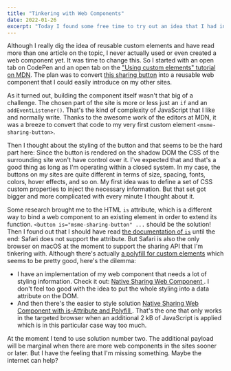 ```yaml
---
title: "Tinkering with Web Components"
date: 2022-01-26
excerpt: "Today I found some free time to try out an idea that I had in mind for quite some time. I tried to refactor a part of this site to a web component. I've ended with mixed feelings."
---
```


Although I really dig the idea of reusable custom elements and have read more than one article on the topic, I never actually used or even created a web component yet. It was time to change this. So I started with an open tab on CodePen and an open tab on the ["Using custom elements" tutorial on MDN](https://developer.mozilla.org/en-US/docs/Web/Web_Components/Using_custom_elements). The plan was to convert [this sharing button](https://martinschneider.me/articles/creating-a-sharing-button-with-the-web-share-api/) into a reusable web component that I could easily introduce on my other sites.

As it turned out, building the component itself wasn't that big of a challenge. The chosen part of the site is more or less just an `if` and an `addEventListener()`. That's the kind of complexity of JavaScript that I like and normally write. Thanks to the awesome work of the editors at MDN, it was a breeze to convert that code to my very first custom element `<msme-sharing-button>`.

Then I thought about the styling of the button and that seems to be the hard part here: Since the button is rendered on the shadow DOM the CSS of the surrounding site won't have control over it. I've expected that and that's a good thing as long as I'm operating within a closed system. In my case, the buttons on my sites are quite different in terms of size, spacing, fonts, colors, hover effects, and so on. My first idea was to define a set of CSS custom properties to inject the necessary information. But that set got bigger and more complicated with every minute I thought about it.

Some research brought me to the HTML `is` attribute, which is a different way to bind a web component to an existing element in order to extend its function. `<button is="msme-sharing-button" ...` should be the solution! Then I found out that I should have read [the documentation of `is`](https://developer.mozilla.org/en-US/docs/Web/HTML/Global_attributes/is) until the end: Safari does not support the attribute. But Safari is also the only browser on macOS at the moment to support the sharing API that I'm tinkering with. Although there's actually [a polyfill for custom elements](https://github.com/ungap/custom-elements) which seems to be pretty good, here's the dilemma:

-   I have an implementation of my web component that needs a lot of styling information. Check it out: [Native Sharing Web Component
    ](https://codepen.io/schneyra/pen/qBVWpBB). I don't feel too good with the idea to put the whole styling into a data attribute on the DOM.
-   And then there's the easier to style solution [Native Sharing Web Component with is-Attribute and Polyfill
    ](https://codepen.io/schneyra/pen/xxPxvow). That's the one that only works in the targeted browser when an additional 2 kB of JavaScript is applied which is in this particular case way too much.

At the moment I tend to use solution number two. The additional payload will be marginal when there are more web components in the sites sooner or later. But I have the feeling that I'm missing something. Maybe the internet can help?

